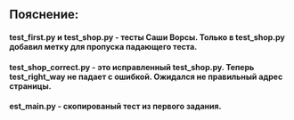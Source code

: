 ## Пояснение:
#### test_first.py и test_shop.py - тесты Саши Ворсы. Только в test_shop.py добавил метку для пропуска падающего теста.
#### test_shop_correct.py - это исправленный test_shop.py. Теперь test_right_way не падает с ошибкой. Ожидался не правильный адрес страницы.
#### est_main.py - скопированый тест из первого задания.
